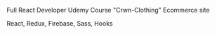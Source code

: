 Full React Developer Udemy Course "Crwn-Clothing" Ecommerce site

React, Redux, Firebase, Sass, Hooks
